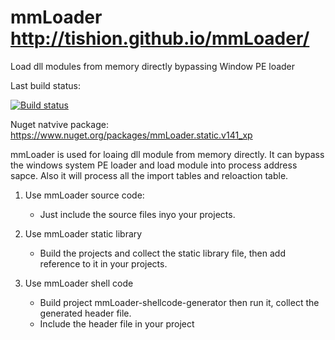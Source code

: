 # mmLoader http://tishion.github.io/mmLoader/

Load dll modules from memory directly bypassing Window PE loader

Last build status:

[![Build status](https://ci.appveyor.com/api/projects/status/uyat3s3g76crdbkp?svg=true)](https://ci.appveyor.com/project/tishion/mmloader)

Nuget natvive package: https://www.nuget.org/packages/mmLoader.static.v141_xp

mmLoader is used for loaing dll module from memory directly. It can bypass the windows system PE loader and load module into process  address sapce. Also it will process all the import tables and reloaction table.

1. Use mmLoader source code:
   - Just include the source files inyo your projects.

2. Use mmLoader static library
    - Build the projects and collect the static library file, then add reference to it in your projects.

3. Use mmLoader shell code
   - Build project mmLoader-shellcode-generator then run it, collect the generated header file. 
   - Include the header file in your project
